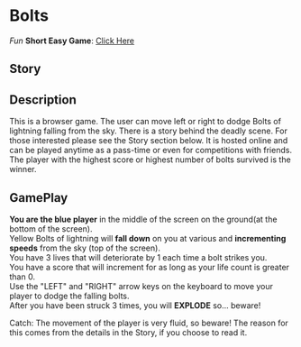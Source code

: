 # Bolts

<i>Fun</i> <strong>Short Easy Game</strong>: <a href=https://bryant-curtis.github.io/Bolts/>Click Here</a>

<h2>Story</h2>



<h2>Description</h2>

This is a browser game. The user can move left or right to dodge Bolts of lightning falling from the sky.
There is a story behind the deadly scene. For those interested please see the Story section below.
It is hosted online and can be played anytime as a pass-time or even for competitions with
friends. The player with the highest score or highest number of bolts survived is the winner.

<h2>GamePlay</h2>

<strong>You are the blue player</strong> in the middle of the screen on the ground(at the bottom of the screen).</br>
Yellow Bolts of lightning will <strong>fall down</strong> on you at various and <strong>incrementing speeds</strong> from the sky (top of the screen).</br>
You have 3 lives that will deteriorate by 1 each time a bolt strikes you.</br>
You have a score that will increment for as long as your life count is greater than 0.</br>
Use the "LEFT" and "RIGHT" arrow keys on the keyboard to move your player to dodge the falling bolts.</br>
After you have been struck 3 times, you will <strong>EXPLODE</strong> so... beware!</br>

Catch: The movement of the player is very fluid, so beware! The reason for this comes from the details
in the Story, if you choose to read it.

